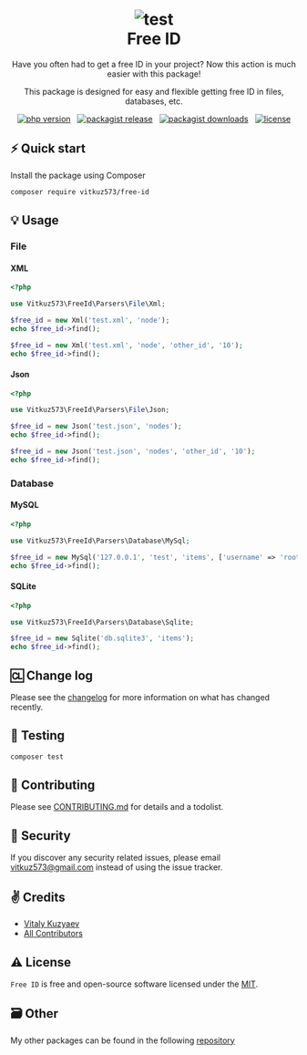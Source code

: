 <h1 align="center">
    <img alt="test" src="https://raw.githubusercontent.com/vitkuz573/free-id/main/.github/images/xml_parser.gif"/></br>
  Free ID
</h1>

<p align="center">Have you often had to get a free ID in your project? Now this action is much easier with this package!</p>
<p align="center">This package is designed for easy and flexible getting free ID in files, databases, etc.</p>

<p align="center">
    <a href="https://php.net" target="_blank"><img src="https://img.shields.io/badge/PHP-8.1+-00ADD8?style=for-the-badge&logo=php" alt="php version"/></a>
    &nbsp;
    <a href="https://packagist.org/packages/vitkuz573/free-id" target="_blank"><img src="https://img.shields.io/packagist/v/vitkuz573/free-id?style=for-the-badge" alt="packagist release"/></a>
    &nbsp;
    <a href="https://packagist.org/packages/vitkuz573/free-id" target="_blank"><img src="https://img.shields.io/packagist/dt/vitkuz573/free-id?style=for-the-badge" alt="packagist downloads"/></a>
    &nbsp;
    <a href="https://github.com/vitkuz573/free-id/blob/main/LICENSE" target="_blank"><img src="https://img.shields.io/badge/license-mit-red?style=for-the-badge&logo=none" alt="license"/></a>
</p>

## ⚡️ Quick start

Install the package using Composer
```bash
composer require vitkuz573/free-id
```

##  💡 Usage

### File

#### XML

```php
<?php

use Vitkuz573\FreeId\Parsers\File\Xml;

$free_id = new Xml('test.xml', 'node');
echo $free_id->find();

$free_id = new Xml('test.xml', 'node', 'other_id', '10');
echo $free_id->find();
```

#### Json

```php
<?php

use Vitkuz573\FreeId\Parsers\File\Json;

$free_id = new Json('test.json', 'nodes');
echo $free_id->find();

$free_id = new Json('test.json', 'nodes', 'other_id', '10');
echo $free_id->find();
```

### Database

#### MySQL
```php
<?php

use Vitkuz573\FreeId\Parsers\Database\MySql;

$free_id = new MySql('127.0.0.1', 'test', 'items', ['username' => 'root', 'password' => '']);
echo $free_id->find();
```

#### SQLite
```php
<?php

use Vitkuz573\FreeId\Parsers\Database\Sqlite;

$free_id = new Sqlite('db.sqlite3', 'items');
echo $free_id->find();
```

## 🆑 Change log

Please see the [changelog](CHANGELOG.md) for more information on what has changed recently.

## 🚩 Testing

```bash
composer test
```

## 👋 Contributing

Please see [CONTRIBUTING.md](CONTRIBUTING.md) for details and a todolist.

## 🔐 Security

If you discover any security related issues, please email [vitkuz573@gmail.com](mailto:vitkuz573@gmail.com) instead of using the issue tracker.

## ✌️ Credits

- [Vitaly Kuzyaev][link-author]
- [All Contributors][link-contributors]

## ⚠️ License

`Free ID` is free and open-source software licensed under the [MIT](https://github.com/vitkuz573/free-id/blob/main/LICENSE).

## 🗃️ Other

My other packages can be found in the following [repository](https://github.com/vitkuz573/composer_packages)

[ico-version]: https://img.shields.io/packagist/v/vitkuz573/free-id.svg?style=flat-square
[ico-downloads]: https://img.shields.io/packagist/dt/vitkuz573/free-id.svg?style=flat-square

[link-packagist]: https://packagist.org/packages/vitkuz573/free-id
[link-downloads]: https://packagist.org/packages/vitkuz573/free-id
[link-author]: https://github.com/vitkuz573
[link-contributors]: ../../contributors
